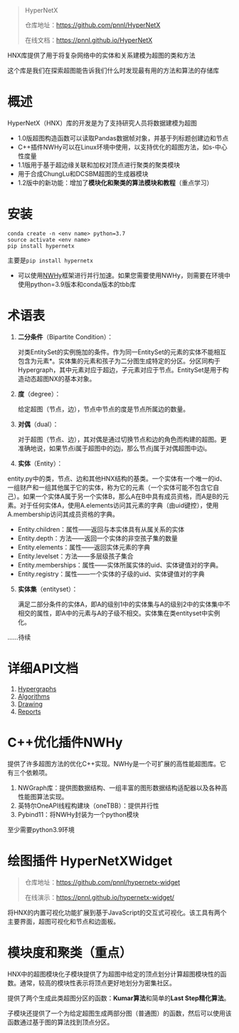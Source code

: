 > HyperNetX
>
> 仓库地址：https://github.com/pnnl/HyperNetX
>
> 在线文档：https://pnnl.github.io/HyperNetX

HNX库提供了用于将复杂网络中的实体和关系建模为超图的类和方法

这个库是我们在探索超图能告诉我们什么时发现最有用的方法和算法的存储库

# 概述

HyperNetX（HNX）库的开发是为了支持研究人员将数据建模为超图

- 1.0版超图构造函数可以读取Pandas数据帧对象，并基于列标题创建边和节点
- C++插件NWHy可以在Linux环境中使用，以支持优化的超图方法，如s-中心性度量
- 1.1版用于基于超边缘关联和加权对顶点进行聚类的聚类模块
- 用于合成ChungLu和DCSBM超图的生成器模块
- 1.2版中的新功能：增加了**模块化和聚类的算法模块和教程**（重点学习）

# 安装

```shell
conda create -n <env name> python=3.7
source activate <env name>
pip install hypernetx
```

主要是`pip install hypernetx`

- 可以使用[NWHy](https://github.com/pnnl/NWHypergraph)框架进行并行加速。如果您需要使用NWHy，则需要在环境中使用python=3.9版本和conda版本的tbb库

# 术语表

1. **二分条件**（Bipartite Condition）：

   对类EntitySet的实例施加的条件。作为同一EntitySet的元素的实体不能相互包含为元素\*。实体集的元素和孩子为二分图生成特定的分区。分区同构于Hypergraph，其中元素对应于超边，子元素对应于节点。EntitySet是用于构造动态超图NX的基本对象。

2. **度**（degree）：

   给定超图（节点，边），节点中节点的度是节点所属边的数量。

3. **对偶**（dual）：

   对于超图（节点、边），其对偶是通过切换节点和边的角色而构建的超图。更准确地说，如果节点i属于超图中的边j，那么节点j属于对偶超图中边i。

4.  **实体**（Entity）：

   entity.py中的类，节点、边和其他HNX结构的基类。一个实体有一个唯一的id、一组财产和一组其他属于它的实体，称为它的元素（一个实体可能不包含它自己）。如果一个实体A属于另一个实体B，那么A在B中具有成员资格，而A是B的元素。对于任何实体A，使用A.elements访问其元素的字典（由uid键控），使用A.membership访问其成员资格的字典。

   - Entity.children：属性——返回与本实体具有从属关系的实体
   - Entity.depth：方法——返回一个实体的非空孩子集的数量
   - Entity.elements：属性——返回实体元素的字典
   - Entity.levelset：方法——多层级孩子集合
   - Entity.memberships：属性——实体所属实体的uid、实体键值对的字典。
   - Entity.registry：属性——一个实体的子级的uid、实体键值对的字典

5. **实体集**（entityset）：

   满足二部分条件的实体A，即A的级别1中的实体集与A的级别2中的实体集中不相交的属性，即A中的元素与A的子级不相交。实体集在类entityset中实例化。

……待续

# 详细API文档

1. [Hypergraphs](https://pnnl.github.io/HyperNetX/build/classes/modules.html)
2. [Algorithms](https://pnnl.github.io/HyperNetX/build/algorithms/modules.html)
3. [Drawing](https://pnnl.github.io/HyperNetX/build/drawing/modules.html)
4. [Reports](https://pnnl.github.io/HyperNetX/build/reports/modules.html)

# C++优化插件NWHy

提供了许多超图方法的优化C++实现。NWHy是一个可扩展的高性能超图库。它有三个依赖项。

1. NWGraph库：提供图数据结构、一组丰富的图形数据结构适配器以及各种高性能图算法实现。
2. 英特尔OneAPI线程构建块（oneTBB）：提供并行性
3. Pybind11：将NWHy封装为一个python模块

至少需要python3.9环境

# 绘图插件 HyperNetXWidget

> 仓库地址：https://github.com/pnnl/hypernetx-widget
>
> 在线演示：https://pnnl.github.io/hypernetx-widget/

将HNX的内置可视化功能扩展到基于JavaScript的交互式可视化。该工具有两个主要界面，超图可视化和节点和边面板。

# 模块度和聚类（重点）

HNX中的超图模块化子模块提供了为超图中给定的顶点划分计算超图模块性的函数。通常，较高的模块性表示将顶点更好地划分为密集社区。

提供了两个生成此类超图分区的函数：**Kumar算法**和简单的**Last Step精化算法**。

子模块还提供了一个为给定超图生成两部分图（普通图）的函数，然后可以使用该函数通过基于图的算法找到顶点分区。